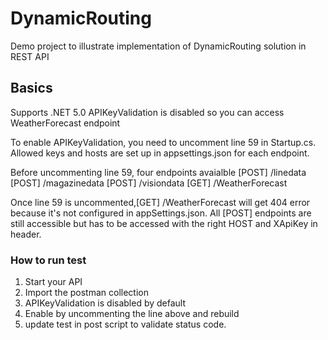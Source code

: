 # DynamicRouting
Demo project to illustrate implementation of DynamicRouting solution in REST API

## Basics

Supports .NET 5.0
APIKeyValidation is disabled so you can access WeatherForecast endpoint

To enable APIKeyValidation, you need to uncomment line 59 in Startup.cs. Allowed keys and hosts are set up in appsettings.json for each endpoint.

Before uncommenting line 59, four endpoints avaialble 
    [POST] /linedata
    [POST] /magazinedata
    [POST] /visiondata
    [GET]  /WeatherForecast

Once line 59 is uncommented,[GET] /WeatherForecast will get 404 error because it's not configured in appSettings.json. All [POST] endpoints are still accessible but has to be accessed with the right HOST and XApiKey in header.

### How to run test

1. Start your API
1. Import the postman collection
1. APIKeyValidation is disabled by default
1. Enable by uncommenting the line above and rebuild
1. update test in post script to validate status code.